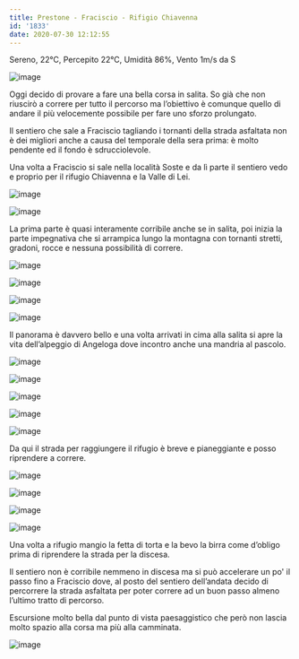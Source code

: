 ```yaml
---
title: Prestone - Fraciscio - Rifigio Chiavenna
id: '1833'
date: 2020-07-30 12:12:55
---
```


Sereno, 22°C, Percepito 22°C, Umidità 86%, Vento 1m/s da S

![image](/images/2021/08/IMG_2433.jpg)

Oggi decido di provare a fare una bella corsa in salita. So già che non riuscirò a correre per tutto il percorso ma l’obiettivo è comunque quello di andare il più velocemente possibile per fare uno sforzo prolungato.

Il sentiero che sale a Fraciscio tagliando i tornanti della strada asfaltata non è dei migliori anche a causa del temporale della sera prima: è molto pendente ed il fondo è sdrucciolevole.

Una volta a Fraciscio si sale nella località Soste e da lì parte il sentiero vedo e proprio per il rifugio Chiavenna e la Valle di Lei.

![image](/images/2021/08/IMG_2421.jpg)

![image](/images/2021/08/IMG_2422.jpg)

La prima parte è quasi interamente corribile anche se in salita, poi inizia la parte impegnativa che si arrampica lungo la montagna con tornanti stretti, gradoni, rocce e nessuna possibilità di correre.

![image](/images/2021/08/IMG_2425.jpg)

![image](/images/2021/08/IMG_2428.jpg)

![image](/images/2021/08/IMG_2430.jpg)

![image](/images/2021/08/IMG_2431.jpg)

Il panorama è davvero bello e una volta arrivati in cima alla salita si apre la vita dell’alpeggio di Angeloga dove incontro anche una mandria al pascolo.

![image](/images/2021/08/IMG_2432.jpg)

![image](/images/2021/08/IMG_2432.jpg)

![image](/images/2021/08/IMG_2434.jpg)

![image](/images/2021/08/IMG_2437.jpg)

![image](/images/2021/08/IMG_2438.jpg)

Da qui il strada per raggiungere il rifugio è breve e pianeggiante e posso riprendere a correre.

![image](/images/2021/08/IMG_2433.jpg)

![image](/images/2021/08/IMG_2440.jpg)

![image](/images/2021/08/IMG_2441.jpg)

![image](/images/2021/08/IMG_2442.jpg)

Una volta a rifugio mangio la fetta di torta e la bevo la birra come d’obligo prima di riprendere la strada per la discesa.

Il sentiero non è corribile nemmeno in discesa ma si può accelerare un po' il passo fino a Fraciscio dove, al posto del sentiero dell’andata decido di percorrere la strada asfaltata per poter correre ad un buon passo almeno l’ultimo tratto di percorso.

Escursione molto bella dal punto di vista paesaggistico che però non lascia molto spazio alla corsa ma più alla camminata.

![image](/images/2021/08/20200730-activity-map.png)